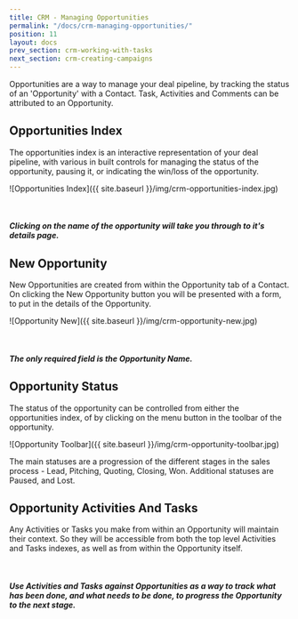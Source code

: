 ```yaml
---
title: CRM - Managing Opportunities
permalink: "/docs/crm-managing-opportunities/"
position: 11
layout: docs
prev_section: crm-working-with-tasks
next_section: crm-creating-campaigns
---
```


Opportunities are a way to manage your deal pipeline, by tracking the status of an 'Opportunity' with a Contact. Task, Activities and Comments can be attributed to an Opportunity.

## Opportunities Index

The opportunities index is an interactive representation of your deal pipeline, with various in built controls for managing the status of the opportunity, pausing it, or indicating the win/loss of the opportunity.

![Opportunities Index]({{ site.baseurl }}/img/crm-opportunities-index.jpg)

<div class="note info">
  <span class="fa fa-quote-left fa-lg">&nbsp;</span>
  <h5>Clicking on the name of the opportunity will take you through to it's details page.</h5>
</div>

## New Opportunity

New Opportunities are created from within the Opportunity tab of a Contact. On clicking the New Opportunity button you will be presented with a form, to put in the details of the Opportunity.

![Opportunity New]({{ site.baseurl }}/img/crm-opportunity-new.jpg)

<div class="note info">
  <span class="fa fa-quote-left fa-lg">&nbsp;</span>
  <h5>The only required field is the Opportunity Name.</h5>
</div>

## Opportunity Status

The status of the opportunity can be controlled from either the opportunities index, of by clicking on the menu button in the toolbar of the opportunity.

![Opportunity Toolbar]({{ site.baseurl }}/img/crm-opportunity-toolbar.jpg)

The main statuses are a progression of the different stages in the sales process - Lead, Pitching, Quoting, Closing, Won. Additional statuses are Paused, and Lost.


## Opportunity Activities And Tasks

Any Activities or Tasks you make from within an Opportunity will maintain their context. So they will be accessible from both the top level Activities and Tasks indexes, as well as from within the Opportunity itself.

<div class="note">
  <span class="fa fa-star fa-lg">&nbsp;</span>
  <h5>Use Activities and Tasks against Opportunities as a way to track what has been done, and what needs to be done, to progress the Opportunity to the next stage.</h5>
</div>

